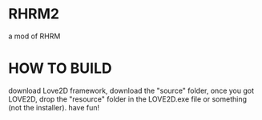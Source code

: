 # RHRM2
a mod of RHRM

# HOW TO BUILD
download Love2D framework, download the "source" folder, once you got LOVE2D, drop the "resource" folder in the LOVE2D.exe file or something (not the installer).
have fun!

